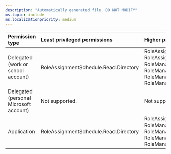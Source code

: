```yaml
---
description: "Automatically generated file. DO NOT MODIFY"
ms.topic: include
ms.localizationpriority: medium
---
```


|Permission type|Least privileged permissions|Higher privileged permissions|
|:---|:---|:---|
|Delegated (work or school account)|RoleAssignmentSchedule.Read.Directory|RoleAssignmentSchedule.ReadWrite.Directory, RoleAssignmentSchedule.ReadWrite.Directory, RoleManagement.Read.All, RoleManagement.Read.Directory, RoleManagement.Read.Directory, RoleManagement.ReadWrite.Directory|
|Delegated (personal Microsoft account)|Not supported.|Not supported.|
|Application|RoleAssignmentSchedule.Read.Directory|RoleAssignmentSchedule.ReadWrite.Directory, RoleManagement.Read.All, RoleManagement.Read.Directory, RoleManagement.Read.Directory, RoleManagement.ReadWrite.Directory|

